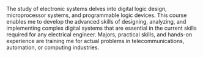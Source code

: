 The study of electronic systems delves into digital logic design, microprocessor systems, and programmable logic devices. This course enables me to develop the advanced skills of designing, analyzing, and implementing complex digital systems that are essential in the current skills required for any electrical engineer. Majors, practical skills, and hands-on experience are training me for actual problems in telecommunications, automation, or computing industries. 
